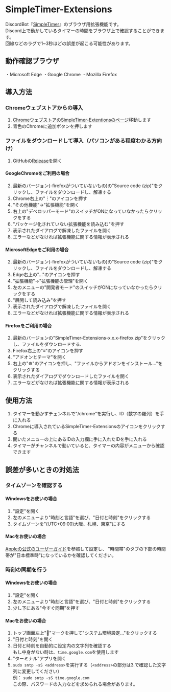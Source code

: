 # SimpleTimer-Extensions
DiscordBot『[SimpleTimer](https://source.simpletimer.dev/)』のブラウザ用拡張機能です。  
Discord上で動かしているタイマーの時間をブラウザ上で確認することができます。  
回線などのラグで1~3秒ほどの誤差が起こる可能性があります。

## 動作確認ブラウザ
・Microsoft Edge
・Google Chrome
・Mozilla Firefox

## 導入方法
### Chromeウェブストアからの導入
1. [ChromeウェブストアのSimpleTimer-Extentionsのページ](https://chromestore.ext.simpletimer.dev
)移動します
2. 青色のChromeに追加ボタンを押します
### ファイルをダウンロードして導入（パソコンがある程度わかる方向け）
1. GitHubの[Release](https://github.com/JanMaki/SimpleTimer-Extensions/releases/)を開く
#### GoogleChromeをご利用の場合
2. 最新のバージョン(-firefoxがついていないもの)の"Source code (zip)"をクリックし、ファイルをダウンロードし、解凍する
3. Chrome右上の"︙"のアイコンを押す
4. "その他機能"->"拡張機能"を開く
6. 右上の"デベロッパーモード"のスイッチがONになっていなかったらクリックをする
7. "パッケージ化されていない拡張機能を読み込む"を押す
8. 表示されたダイアログで解凍したファイルを開く
9. エラーなどがなければ拡張機能に関する情報が表示される
#### MicrosoftEdgeをご利用の場合
2. 最新のバージョン(-firefoxがついていないもの)の"Source code (zip)"をクリックし、ファイルをダウンロードし、解凍する
3. Edge右上の"…"のアイコンを押す
4. "拡張機能"->"拡張機能の管理"を開く
6. 左のメニューの"開発者モード"のスイッチがONになっていなかったらクリックをする
7. "展開して読み込み"を押す
8. 表示されたダイアログで解凍したファイルを開く
9. エラーなどがなければ拡張機能に関する情報が表示される
#### Firefoxをご利用の場合
2. 最新のバージョンの"SimpleTimer-Extensions-x.x.x-firefox.zip"をクリックし、ファイルをダウンロードする. 
3. Firefox右上の"≡"のアイコンを押す
4. "アドオンとテーマ"を開く
5. 右上の"⚙"のアイコンを押し、"ファイルからアドオンをインストール..."をクリックする
6. 表示されたダイアログでダウンロードしたファイルを開く
7. エラーなどがなければ拡張機能に関する情報が表示される

## 使用方法
1. タイマーを動かすチェンネルで"/chrome"を実行し、ID（数字の羅列）を手に入れる
2. Chromeに導入されているSimpleTimer-Extensionsのアイコンをクリックする
3. 開いたメニューの上にあるIDの入力欄に手に入れたIDを手に入れる
4. タイマーがチャンネルで動いていると、タイマーの内容がメニューから確認できます

## 誤差が多いときの対処法
### タイムゾーンを確認する
#### Windowsをお使いの場合
1. "設定"を開く
2. 左のメニューより"時刻と言語"を選び、"日付と時刻"をクリックする
3. タイムゾーンを"(UTC+09:00)大阪、札幌、東京"にする
#### Macをお使いの場合
[Appleの公式のユーザーガイド](https://support.apple.com/ja-jp/guide/mac-help/mchlp2996/mac)を参照して設定し、
"時間帯"のタブの下部の時間帯が"日本標準時"になっているかを確認してください。
### 時刻の同期を行う
#### Windowsをお使いの場合
1. "設定"を開く
2. 左のメニューより"時刻と言語"を選び、"日付と時刻"をクリックする
3. 少し下にある"今すぐ同期"を押す
#### Macをお使いの場合
1. トップ画面左上"🍎"マークを押して"システム環境設定…"をクリックする
2. "日付と時刻"を開く
3. 日付と時刻を自動的に設定内の文字列を確認する  
もし中身がない時は、`time.google.com`を使用します
5. "ターミナル"アプリを開く
6. `sudo sntp -sS <address>`を実行する（`<address>`の部分は3.で確認した文字列に変更してください）  
  例： `sudo sntp -sS time.google.com`  
  この際、パスワードの入力などを求められる場合があります。
